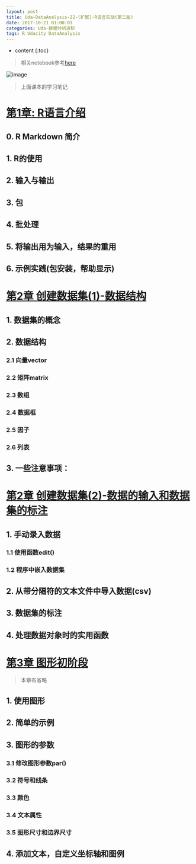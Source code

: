 ```yaml
---
layout: post
title: Uda-DataAnalysis-22-[扩展]-R语言实战(第二版)
date: 2017-10-21 01:00:01
categories: Uda-数据分析进阶
tags: R Udacity DataAnalysis 
---
```

* content
{:toc}

> 相关notebook参考[here](https://1drv.ms/f/s!Ald1cKESY1BDgcg-AQXXJXEfpQG9Ag)

![image](https://user-images.githubusercontent.com/18595935/31857892-7ece404e-b724-11e7-84cf-52af323e16f8.png)


> 上面课本的学习笔记
> 

# [第1章: R语言介绍](http://www.utanesuke.shop/03-R-action/01-basic.nb.html)

## 0. R Markdown 简介
## 1. R的使用
## 2. 输入与输出
## 3. 包
## 4. 批处理
## 5. 将输出用为输入，结果的重用
## 6. 示例实践(包安装，帮助显示)

# [第2章 创建数据集(1)-数据结构](http://www.utanesuke.shop/03-R-action/02-createdataset.nb.html)

## 1. 数据集的概念

## 2. 数据结构
### 2.1 向量vector
### 2.2 矩阵matrix
### 2.3 数组
### 2.4 数据框
### 2.5 因子
### 2.6 列表

## 3. 一些注意事项：


# [第2章 创建数据集(2)-数据的输入和数据集的标注](http://www.utanesuke.shop/03-R-action/02-createdataset-2.nb.html)

## 1. 手动录入数据
### 1.1 使用函数edit()
### 1.2 程序中嵌入数据集

## 2. 从带分隔符的文本文件中导入数据(csv)

## 3. 数据集的标注

## 4. 处理数据对象时的实用函数


# [第3章 图形初阶段](http://www.utanesuke.shop/03-R-action/03-plot.nb.html)
> 本章有省略

## 1. 使用图形

## 2. 简单的示例

## 3. 图形的参数
### 3.1 修改图形参数par()
### 3.2 符号和线条
### 3.3 颜色
### 3.4 文本属性
### 3.5 图形尺寸和边界尺寸

## 4. 添加文本，自定义坐标轴和图例
